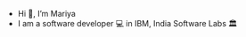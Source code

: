 - Hi 👋, I’m Mariya
- I am a software developer 💻 in IBM, India Software Labs 🏛️

<!---
mariyageorge01/mariyageorge01 is a ✨ special ✨ repository because its `README.md` (this file) appears on your GitHub profile.
You can click the Preview link to take a look at your changes.
--->
